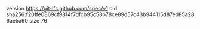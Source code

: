 version https://git-lfs.github.com/spec/v1
oid sha256:f20ffe0869cf9814f7dfcb95c58b78ce89d57c43b944115d87ed85a286ae5a60
size 76
